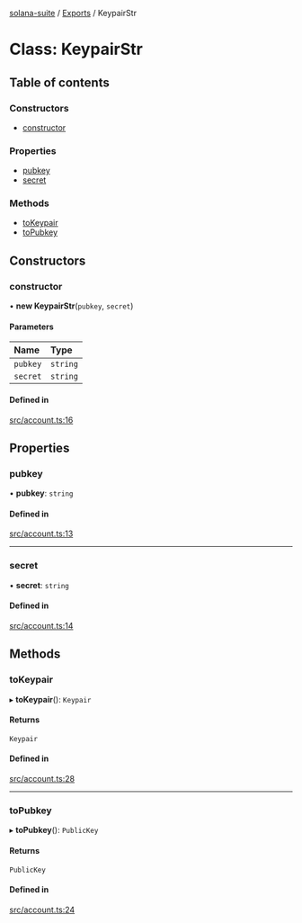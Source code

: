 [solana-suite](../README.md) / [Exports](../modules.md) / KeypairStr

# Class: KeypairStr

## Table of contents

### Constructors

- [constructor](KeypairStr.md#constructor)

### Properties

- [pubkey](KeypairStr.md#pubkey)
- [secret](KeypairStr.md#secret)

### Methods

- [toKeypair](KeypairStr.md#tokeypair)
- [toPubkey](KeypairStr.md#topubkey)

## Constructors

### constructor

• **new KeypairStr**(`pubkey`, `secret`)

#### Parameters

| Name | Type |
| :------ | :------ |
| `pubkey` | `string` |
| `secret` | `string` |

#### Defined in

[src/account.ts:16](https://github.com/fukaoi/solana-suite/blob/f1947cd/src/account.ts#L16)

## Properties

### pubkey

• **pubkey**: `string`

#### Defined in

[src/account.ts:13](https://github.com/fukaoi/solana-suite/blob/f1947cd/src/account.ts#L13)

___

### secret

• **secret**: `string`

#### Defined in

[src/account.ts:14](https://github.com/fukaoi/solana-suite/blob/f1947cd/src/account.ts#L14)

## Methods

### toKeypair

▸ **toKeypair**(): `Keypair`

#### Returns

`Keypair`

#### Defined in

[src/account.ts:28](https://github.com/fukaoi/solana-suite/blob/f1947cd/src/account.ts#L28)

___

### toPubkey

▸ **toPubkey**(): `PublicKey`

#### Returns

`PublicKey`

#### Defined in

[src/account.ts:24](https://github.com/fukaoi/solana-suite/blob/f1947cd/src/account.ts#L24)
